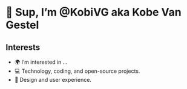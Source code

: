 # 👋 Sup, I’m @KobiVG aka Kobe Van Gestel

## Interests
- 🌍 I’m interested in ...
- 💻 Technology, coding, and open-source projects.
- 🎨 Design and user experience.

